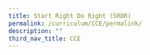 ```yaml
---
title: Start Right Do Right (SRDR)
permalink: /curriculum/CCE/permalink/
description: ""
third_nav_title: CCE
---
```

